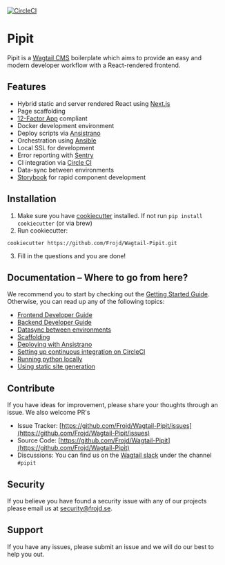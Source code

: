 [![CircleCI](https://circleci.com/gh/Frojd/Wagtail-Pipit.svg?style=svg)](https://circleci.com/gh/Frojd/Wagtail-Pipit)

# Pipit
Pipit is a [Wagtail CMS](https://wagtail.io/) boilerplate which aims to provide an easy and modern developer workflow with a React-rendered frontend.

## Features
- Hybrid static and server rendered React using [Next.js](https://nextjs.org/)
- Page scaffolding
- [12-Factor App](https://12factor.net/) compliant
- Docker development environment
- Deploy scripts via [Ansistrano](https://github.com/ansistrano)
- Orchestration using [Ansible](https://github.com/ansible/ansible)
- Local SSL for development
- Error reporting with [Sentry](https://sentry.io/)
- CI integration via [Circle CI](https://circleci.com/)
- Data-sync between environments
- [Storybook](https://storybook.js.org/) for rapid component development

## Installation
1. Make sure you have [cookiecutter](https://github.com/audreyr/cookiecutter/blob/master/docs/index.rst) installed. If not run `pip install cookiecutter` (or via brew)
2. Run cookiecutter:
```
cookiecutter https://github.com/Frojd/Wagtail-Pipit.git
```

3. Fill in the questions and you are done!

## Documentation – Where to go from here?
We recommend you to start by checking out the [Getting Started Guide](/docs/getting-started-guide.md). Otherwise, you can read up any of the following topics:
- [Frontend Developer Guide](/docs/frontend-developer-guide.md)
- [Backend Developer Guide](/docs/backend-developer-guide.md)
- [Datasync between environments](/docs/data-sync.md)
- [Scaffolding](/docs/scaffolding.md)
- [Deploying with Ansistrano](/docs/deployment.md)
- [Setting up continuous integration on CircleCI](/docs/ci.md)
- [Running python locally](/docs/running-python-locally.md)
- [Using static site generation](/docs/using-static-site-generation.md)

## Contribute
If you have ideas for improvement, please share your thoughts through an issue. We also welcome PR's

- Issue Tracker: [https://github.com/Frojd/Wagtail-Pipit/issues](https://github.com/Frojd/Wagtail-Pipit/issues)
- Source Code: [https://github.com/Frojd/Wagtail-Pipit](https://github.com/Frojd/Wagtail-Pipit)
- Discussions: You can find us on the [Wagtail slack](https://wagtail.io/slack/) under the channel `#pipit`

## Security
If you believe you have found a security issue with any of our projects please email us at [security@frojd.se](security@frojd.se).

## Support
If you have any issues, please submit an issue and we will do our best to help you out.
